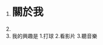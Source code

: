 1. # 關於我
2.                                                          
3.   我的興趣是
     1.打球
     2.看影片
     3.聽音樂
